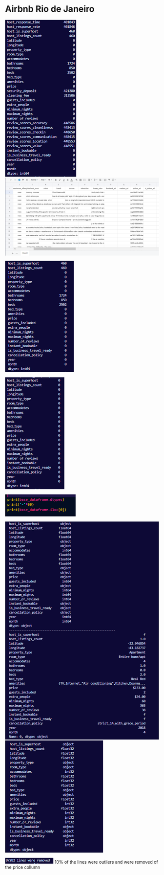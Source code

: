 # Airbnb Rio de Janeiro

![1710029261173](image/README/1710029261173.png) ![1710029347388](image/README/1710029347388.png)

![1710066325616](image/README/1710066325616.png)

![1710066776223](image/README/1710066776223.png)

![1710067247291](image/README/1710067247291.png)

![1710067326710](image/README/1710067326710.png)![1710069858470](image/README/1710069858470.png)


![1710105981740](image/README/1710105981740.png) 10% of the lines were outliers and were removed of the price collumn
